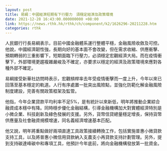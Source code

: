 ```yaml
---
layout: post
title: 易綱：中國經濟短期有下行壓力　須穩定經濟及政策環境
date: 2021-12-28 16:43:00.000000000 +08:00
link: https://news.rthk.hk/rthk/ch/component/k2/1626296-20211228.htm
categories: rthk
---
```


人民銀行行長易綱表示，目前中國金融體系運行整體平穩，金融風險收斂及可控。他說，中國經濟韌性強，長期向好的基本面不會改變，但在需求收縮、供應衝擊、預期轉弱的三重影響下，短期面臨下行壓力，必須穩定宏觀經濟大局。而在疫情衝擊下，外部環境更趨複雜嚴峻及不確定，亦要求以穩定的經濟及政策環境來應對各種外部不確定。

易綱接受新華社訪問時表示，宏觀槓桿率去年受疫情衝擊而一度上升，今年以來已回落至基本穩定的軌道。人行有序處置一批突出風險點，並強化防範化解金融風險制度建設，完善有關政策框架及監管。

他指，今年企業貸款平均利率不足5%，是有統計以來新低，明年將推動企業綜合融資成本穩中有降。同時穩步優化金融結構，引導金融機構加大對實體經濟特別是小微企業、科技創新及綠色發展的支援。另外，貨幣信貸總量穩定增長，保持貨幣供應量及社會融資規模增速，同名義經濟增速基本匹配。

他又說，明年將重點做好兩項直達工具政策接續轉換工作，包括實施普惠小微貸款支持工具，以及將普惠小微信用貸款納入支農支小再貸款支持計劃管理。另外，提到支持碳達峰碳中和專項工具，他預計今年底前，將向金融機構發放第一批資金。
